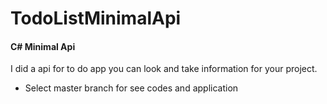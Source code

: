 # TodoListMinimalApi

#### C# Minimal Api

I did a api for to do app you can look and take information for your project.


- Select master branch for see codes and application
